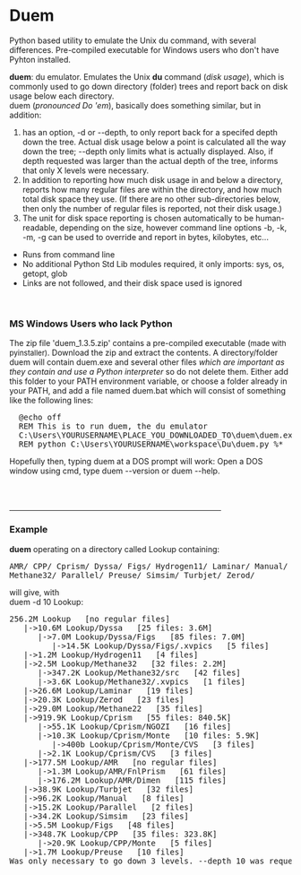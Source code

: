 # Duem
Python based utility to emulate the Unix du command, with several differences. Pre-compiled executable for Windows users who don't have Pyhton installed.

**duem**: du emulator. Emulates the Unix **du** command (*disk usage*), which is commonly used to go down directory (folder) trees and report back on disk usage below each directory.<br>
duem (*pronounced Do 'em*), basically does something similar, but in addition:
<ol>
  <li>has an option, -d or --depth, to only report back for a specifed depth down the tree. Actual disk usage below a point is calculated all the way down the tree; --depth only limits what is actually displayed. Also, if depth requested was larger than the actual depth of the tree, informs that only X levels were necessary.</li>
  <li>In addition to reporting how much disk usage in and below a directory, reports how many
regular files are within the directory, and how much total disk space they use. (If there are no
  other sub-directories below, then only the number of regular files is reported, not their disk usage.)</li>
  <li>The unit for disk space reporting is chosen automatically to be human-readable, depending on the size, however command line options -b, -k, -m, -g can be used to override and report in bytes, kilobytes, etc...</li>
</ol>
<ul>
  <li>Runs from command line</li>
  <li>No additional Python Std Lib modules required, it only imports: sys, os, getopt, glob</li>
  <li>Links are not followed, and their disk space used is ignored</li>
    </ul>
    <br>
<h3>MS Windows Users who lack Python</h3>
The zip file 'duem_1.3.5.zip' contains a pre-compiled executable (<font size=-1>made with pyinstaller)</font>. Download the zip and extract the contents. A directory/folder <cour>duem</cour> will contain <cour>duem.exe</cour> and several other files <I>which are important as they contain and use a Python interpreter</I> so do not delete them. Either add this folder to your PATH environment variable, or choose a folder already in your PATH, and add a file named <cour>duem.bat</cour> which will consist of something like the following lines:
<pre>
  @echo off 
  REM This is to run duem, the du emulator
  C:\Users\YOURUSERNAME\PLACE_YOU_DOWNLOADED_TO\duem\duem.exe %*
  REM python C:\Users\YOURUSERNAME\workspace\Du\duem.py %*
</pre>
Hopefully then, typing <cour>duem</cour> at a DOS prompt will work: Open a DOS window using <cour>cmd</cour>, type <cour>duem --version</cour> or <cour>duem --help</cour>.

</font></p>
<br><br>
<hr size="3" width="75%">

<h3>Example</h3>
<b>duem</b> operating on a directory called <cour>Lookup</cour> containing:
<pre>
AMR/ CPP/ Cprism/ Dyssa/ Figs/ Hydrogen11/ Laminar/ Manual/ Methane22/
Methane32/ Parallel/ Preuse/ Simsim/ Turbjet/ Zerod/
</pre>
will give, with<br>
<cour>duem -d 10 Lookup</cour>:
<pre>
256.2M Lookup   [no regular files]
   |->10.6M Lookup/Dyssa   [25 files: 3.6M]
      |->7.0M Lookup/Dyssa/Figs   [85 files: 7.0M]
         |->14.5K Lookup/Dyssa/Figs/.xvpics   [5 files]
   |->1.2M Lookup/Hydrogen11   [4 files]
   |->2.5M Lookup/Methane32   [32 files: 2.2M]
      |->347.2K Lookup/Methane32/src   [42 files]
      |->3.6K Lookup/Methane32/.xvpics   [1 files]
   |->26.6M Lookup/Laminar   [19 files]
   |->20.3K Lookup/Zerod   [23 files]
   |->29.0M Lookup/Methane22   [35 files]
   |->919.9K Lookup/Cprism   [55 files: 840.5K]
      |->55.1K Lookup/Cprism/NGOZI   [16 files]
      |->10.3K Lookup/Cprism/Monte   [10 files: 5.9K]
         |->400b Lookup/Cprism/Monte/CVS   [3 files]
      |->2.1K Lookup/Cprism/CVS   [3 files]
   |->177.5M Lookup/AMR   [no regular files]
      |->1.3M Lookup/AMR/FnlPrism   [61 files]
      |->176.2M Lookup/AMR/Dimen   [115 files]
   |->38.9K Lookup/Turbjet   [32 files]
   |->96.2K Lookup/Manual   [8 files]
   |->15.2K Lookup/Parallel   [2 files]
   |->34.2K Lookup/Simsim   [23 files]
   |->5.5M Lookup/Figs   [48 files]
   |->348.7K Lookup/CPP   [35 files: 323.8K]
      |->20.9K Lookup/CPP/Monte   [5 files]
   |->1.7M Lookup/Preuse   [10 files]
Was only necessary to go down 3 levels. --depth 10 was requested.
</pre>
</body>
</html>
